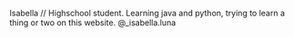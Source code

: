Isabella //
Highschool student. Learning java and python, trying to learn a thing or two on this website.
@_isabella.luna 
